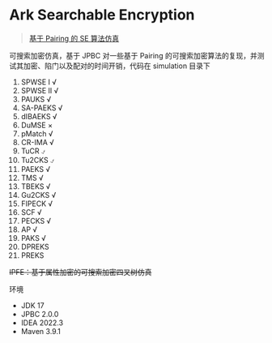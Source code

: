 # Ark Searchable Encryption

> [基于 Pairing 的 SE 算法仿真](https://arkrypto.github.io/pages/752eb6/)

可搜索加密仿真，基于 JPBC 对一些基于 Pairing 的可搜索加密算法的复现，并测试其加密、陷门以及配对的时间开销，代码在 simulation 目录下

1. SPWSE Ⅰ √
2. SPWSE Ⅱ √
2. PAUKS √
4. SA-PAEKS √
5. dIBAEKS √
6. DuMSE ×
7. pMatch √
8. CR-IMA √
9. TuCR ⍻
10. Tu2CKS ⍻
11. PAEKS √
12. TMS √
13. TBEKS √
14. Gu2CKS √
15. FIPECK √
16. SCF √
17. PECKS √
18. AP √
19. PAKS √
19. DPREKS
19. PREKS

~~IPFE：基于属性加密的可搜索加密四叉树仿真~~

环境

- JDK 17
- JPBC 2.0.0
- IDEA 2022.3
- Maven 3.9.1

